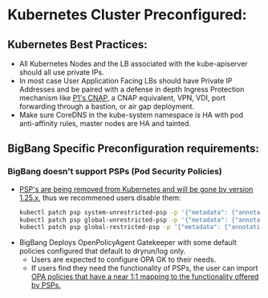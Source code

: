 # Kubernetes Cluster Preconfigured:         

## Kubernetes Best Practices:        
* All Kubernetes Nodes and the LB associated with the kube-apiserver should all use private IPs.
* In most case User Application Facing LBs should have Private IP Addresses and be paired with a defense in depth Ingress Protection mechanism like [P1's CNAP](https://p1.dso.mil/#/products/cnap/), a CNAP equivalent, VPN, VDI, port forwarding through a bastion, or air gap deployment. 
* Make sure CoreDNS in the kube-system namespace is HA with pod anti-affinity rules, master nodes are HA and tainted. 

## BigBang Specific Preconfiguration requirements: 
### BigBang doesn't support PSPs (Pod Security Policies)
* [PSP's are being removed from Kubernetes and will be gone by version 1.25.x](https://repo1.dso.mil/platform-one/big-bang/bigbang/-/issues/10), thus we recommened users disable them: 
   ```bash
   kubectl patch psp system-unrestricted-psp -p '{"metadata": {"annotations":{"seccomp.security.alpha.kubernetes.io/allowedProfileNames": "*"}}}'
   kubectl patch psp global-unrestricted-psp -p '{"metadata": {"annotations":{"seccomp.security.alpha.kubernetes.io/allowedProfileNames": "*"}}}'
   kubectl patch psp global-restricted-psp -p '{"metadata": {"annotations":{"seccomp.security.alpha.kubernetes.io/allowedProfileNames": "*"}}}'
   ```
* BigBang Deploys OpenPolicyAgent Gatekeeper with some default policies configured that default to dryrun/log only. 
  * Users are expected to configure OPA GK to their needs.
  * If users find they need the functionality of PSPs, the user can import [OPA policies that have a near 1:1 mapping to the functionality offered by PSPs.](https://github.com/open-policy-agent/gatekeeper-library/tree/master/library/pod-security-policy#pod-security-policies)

